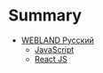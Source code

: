 # Summary

* [WEBLAND Русский](./README.md)
	* [JavaScript](./javascript/README.md)
	* [React JS](./react.js/README.md)
